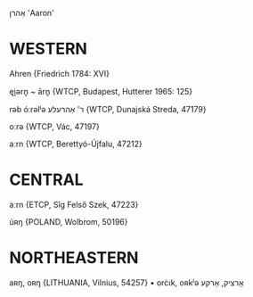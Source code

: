 אַהרן
'Aaron'

WESTERN
========

Ahren {Friedrich 1784: XVI}

ęi̯ərn̥ ~ ārn̥ {WTCP, Budapest, Hutterer 1965: 125}

rəb óːrəlʲə ר' אַהרעלע {WTCP, Dunajská Streda, 47179}

oːrə {WTCP, Vác, 47197}

aːrn {WTCP, Berettyó-Újfalu, 47212}

CENTRAL
========

aːrn {ETCP, Sîg Felső Szek, 47223}

úʀŋ {POLAND, Wolbrom, 50196}

NORTHEASTERN
==============

aʀŋ, oʀŋ {LITHUANIA, Vilnius, 54257}
	•	orc̀ɩk, oʀkʲə אָרציק, אָרקע
